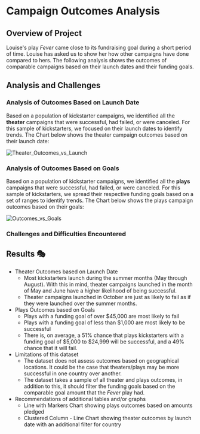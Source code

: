# **Campaign Outcomes Analysis**

## Overview of Project 

Louise's play *Fever* came close to its fundraising goal during a short period of time. Louise has asked us to show her how other campaigns have done compared to hers. 
The following analysis shows the outcomes of comparable campaigns based on their launch dates and their funding goals.

## Analysis and Challenges

### Analysis of Outcomes Based on Launch Date

Based on a population of kickstarter campaigns, we identified all the **theater** campaigns that were successful, had failed, or were canceled. For this sample of kickstarters, we focused on their launch dates to identify trends. The Chart below shows the theater campaign outcomes based on their launch date: 

![Theater_Outcomes_vs_Launch](https://user-images.githubusercontent.com/74662680/101284997-f179df80-37b0-11eb-9300-e6a6ee985498.png)

### Analysis of Outcomes Based on Goals

Based on a population of kickstarter campaigns, we identified all the **plays** campaigns that were successful, had failed, or were canceled. For this sample of kickstarters, we spread their respective funding goals based on a set of ranges to identify trends. The Chart below shows the plays campaign outcomes based on their goals:

![Outcomes_vs_Goals](https://user-images.githubusercontent.com/74662680/101286312-c2b33780-37b7-11eb-9a86-d2bb8cec377a.png)

### Challenges and Difficulties Encountered



## Results :performing_arts:

- Theater Outcomes based on Launch Date
  - Most kickstarters launch during the summer months (May through August). With this in mind, theater campaigns launched in the month of May and June have a higher likelihood of being successful. 
  - Theater campaigns launched in October are just as likely to fail as if they were launched over the summer months.
- Plays Outcomes based on Goals
  - Plays with a funding goal of over $45,000 are most likely to fail
  - Plays with a funding goal of less than $1,000 are most likely to be successful
  - There is, on average, a 51% chance that plays kickstarters with a funding goal of $5,000 to $24,999 will be successful, and a 49% chance that it will fail.
- Limitations of this dataset
  - The dataset does not assess outcomes based on geographical locations. It could be the case that theaters/plays may be more successful in one country over another.
  - The dataset takes a sample of all theater and plays outcomes, in addition to this, it should filter the funding goals based on the comparable goal amount that the *Fever* play had.
- Recommendations of additional tables and/or graphs
  - Line with Markers Chart showing plays outcomes based on amounts pledged
  - Clustered Column - Line Chart showing theater outcomes by launch date with an additional filter for country
